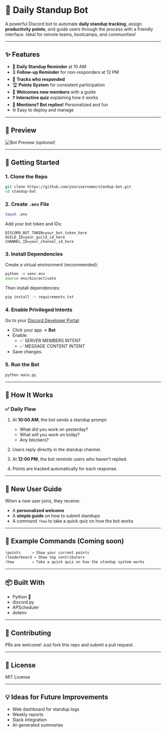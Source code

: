 # 🤖 Daily Standup Bot

A powerful Discord bot to automate **daily standup tracking**, assign **productivity points**, and guide users through the process with a friendly interface. Ideal for remote teams, bootcamps, and communities!

---

## ✨ Features

- 🔔 **Daily Standup Reminder** at 10 AM
- ⏳ **Follow-up Reminder** for non-responders at 12 PM
- 👤 **Tracks who responded**
- 🏆 **Points System** for consistent participation
- 🤖 **Welcomes new members** with a guide
- ❓ **Interactive quiz** explaining how it works
- 💬 **Mentions? Bot replies!** Personalized and fun
- 🌐 Easy to deploy and manage

---

## 📸 Preview

![Bot Preview](https://your-screenshot-url.com) *(optional)*

---

## 🚀 Getting Started

### 1. Clone the Repo

```bash
git clone https://github.com/yourusername/standup-bot.git
cd standup-bot
```

### 2. Create `.env` File

```bash
touch .env
```

Add your bot token and IDs:

```
DISCORD_BOT_TOKEN=your_bot_token_here
GUILD_ID=your_guild_id_here
CHANNEL_ID=your_channel_id_here
```

### 3. Install Dependencies

Create a virtual environment (recommended):

```bash
python -m venv env
source env/bin/activate
```

Then install dependencies:

```bash
pip install -r requirements.txt
```

### 4. Enable Privileged Intents

Go to your [Discord Developer Portal](https://discord.com/developers/applications):

- Click your app → **Bot**
- Enable:
  - ✅ SERVER MEMBERS INTENT
  - ✅ MESSAGE CONTENT INTENT
- Save changes.

### 5. Run the Bot

```bash
python main.py
```

---

## 🧠 How It Works

### ✅ Daily Flow

1. At **10:00 AM**, the bot sends a standup prompt:
   - What did you work on yesterday?
   - What will you work on today?
   - Any blockers?

2. Users reply directly in the standup channel.

3. At **12:00 PM**, the bot reminds users who haven't replied.

4. Points are tracked automatically for each response.

---

## 👋 New User Guide

When a new user joins, they receive:

- A **personalized welcome**
- A **simple guide** on how to submit standups
- A command `!how` to take a quick quiz on how the bot works

---

## 🧪 Example Commands (Coming soon)

```bash
!points     → Show your current points
!leaderboard → Show top contributors
!how        → Take a quick quiz on how the standup system works
```

---

## 📦 Built With

- Python 🐍
- discord.py
- APScheduler
- dotenv

---

## 🤝 Contributing

PRs are welcome! Just fork this repo and submit a pull request.

---

## 📄 License

MIT License

---

## 💡 Ideas for Future Improvements

- Web dashboard for standup logs
- Weekly reports
- Slack integration
- AI-generated summaries

